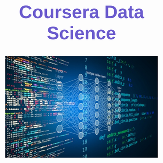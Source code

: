 

<center>
<h1 style="font-family: Arial, sans-serif; color:SlateBlue; font-size:60px; text-align: center"> Coursera Data Science </h1>
</center>


<center>
<img src="Fondo.jpg" alt="Trulli" width="500" height="333">
</center>
